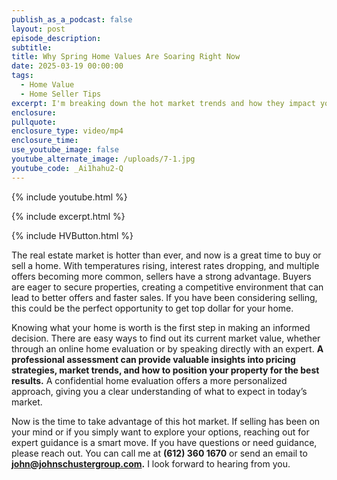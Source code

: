 ```yaml
---
publish_as_a_podcast: false
layout: post
episode_description:
subtitle:
title: Why Spring Home Values Are Soaring Right Now
date: 2025-03-19 00:00:00
tags:
  - Home Value
  - Home Seller Tips
excerpt: I'm breaking down the hot market trends and how they impact your home's value.
enclosure:
pullquote:
enclosure_type: video/mp4
enclosure_time:
use_youtube_image: false
youtube_alternate_image: /uploads/7-1.jpg
youtube_code: _Ai1hahu2-Q
---
```

{% include youtube.html %}

{% include excerpt.html %}

{% include HVButton.html %}

The real estate market is hotter than ever, and now is a great time to buy or sell a home. With temperatures rising, interest rates dropping, and multiple offers becoming more common, sellers have a strong advantage. Buyers are eager to secure properties, creating a competitive environment that can lead to better offers and faster sales. If you have been considering selling, this could be the perfect opportunity to get top dollar for your home.

Knowing what your home is worth is the first step in making an informed decision. There are easy ways to find out its current market value, whether through an online home evaluation or by speaking directly with an expert. **A professional assessment can provide valuable insights into pricing strategies, market trends, and how to position your property for the best results.** A confidential home evaluation offers a more personalized approach, giving you a clear understanding of what to expect in today’s market.

Now is the time to take advantage of this hot market. If selling has been on your mind or if you simply want to explore your options, reaching out for expert guidance is a smart move. If you have questions or need guidance, please reach out. You can call me at **(612) 360 1670** or send an email to **john@johnschustergroup.com.** I look forward to hearing from you.
